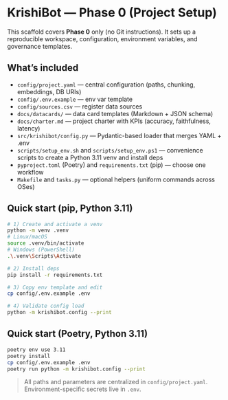 # KrishiBot — Phase 0 (Project Setup)

This scaffold covers **Phase 0** only (no Git instructions). It sets up a reproducible workspace, configuration, environment variables, and governance templates.

## What’s included
- `config/project.yaml` — central configuration (paths, chunking, embeddings, DB URIs)
- `config/.env.example` — env var template
- `config/sources.csv` — register data sources
- `docs/datacards/` — data card templates (Markdown + JSON schema)
- `docs/charter.md` — project charter with KPIs (accuracy, faithfulness, latency)
- `src/krishibot/config.py` — Pydantic-based loader that merges YAML + .env
- `scripts/setup_env.sh` and `scripts/setup_env.ps1` — convenience scripts to create a Python 3.11 venv and install deps
- `pyproject.toml` (Poetry) and `requirements.txt` (pip) — choose one workflow
- `Makefile` and `tasks.py` — optional helpers (uniform commands across OSes)

## Quick start (pip, Python 3.11)
```bash
# 1) Create and activate a venv
python -m venv .venv
# Linux/macOS
source .venv/bin/activate
# Windows (PowerShell)
.\.venv\Scripts\Activate

# 2) Install deps
pip install -r requirements.txt

# 3) Copy env template and edit
cp config/.env.example .env

# 4) Validate config load
python -m krishibot.config --print
```

## Quick start (Poetry, Python 3.11)
```bash
poetry env use 3.11
poetry install
cp config/.env.example .env
poetry run python -m krishibot.config --print
```

> All paths and parameters are centralized in `config/project.yaml`. Environment-specific secrets live in `.env`.
